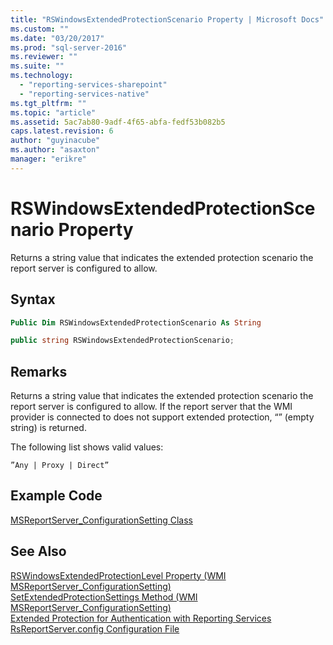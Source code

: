 ```yaml
---
title: "RSWindowsExtendedProtectionScenario Property | Microsoft Docs"
ms.custom: ""
ms.date: "03/20/2017"
ms.prod: "sql-server-2016"
ms.reviewer: ""
ms.suite: ""
ms.technology: 
  - "reporting-services-sharepoint"
  - "reporting-services-native"
ms.tgt_pltfrm: ""
ms.topic: "article"
ms.assetid: 5ac7ab80-9adf-4f65-abfa-fedf53b082b5
caps.latest.revision: 6
author: "guyinacube"
ms.author: "asaxton"
manager: "erikre"
---
```

# RSWindowsExtendedProtectionScenario Property
  Returns a string value that indicates the extended protection scenario the report server is configured to allow.  
  
## Syntax  
  
```vb  
Public Dim RSWindowsExtendedProtectionScenario As String  
```  
  
```csharp  
public string RSWindowsExtendedProtectionScenario;  
```  
  
## Remarks  
 Returns a string value that indicates the extended protection scenario the report server is configured to allow. If the report server that the WMI provider is connected to does not support extended protection, “” (empty string) is returned.  
  
 The following list shows valid values:  
  
 `”Any | Proxy | Direct”`  
  
## Example Code  
 [MSReportServer_ConfigurationSetting Class](../../reporting-services/wmi-provider-library-reference/msreportserver-configurationsetting-class.md)  
  
## See Also  
 [RSWindowsExtendedProtectionLevel Property &#40;WMI MSReportServer_ConfigurationSetting&#41;](../../reporting-services/wmi-provider-library-reference/rswindowsextendedprotectionlevel-property.md)   
 [SetExtendedProtectionSettings Method &#40;WMI MSReportServer_ConfigurationSetting&#41;](../../reporting-services/wmi-provider-library-reference/configurationsetting-method-setextendedprotectionsettings.md)   
 [Extended Protection for Authentication with Reporting Services](../../reporting-services/security/extended-protection-for-authentication-with-reporting-services.md)   
 [RsReportServer.config Configuration File](../../reporting-services/report-server/rsreportserver-config-configuration-file.md)  
  
  